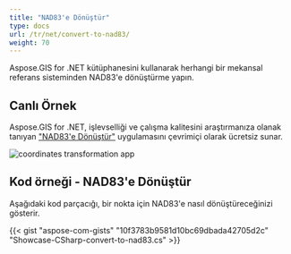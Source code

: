 ```yaml
---
title: "NAD83'e Dönüştür"
type: docs
url: /tr/net/convert-to-nad83/
weight: 70
---
```


Aspose.GIS for .NET kütüphanesini kullanarak herhangi bir mekansal referans sisteminden NAD83'e dönüştürme yapın.

## **Canlı Örnek**

Aspose.GIS for .NET, işlevselliği ve çalışma kalitesini araştırmanıza olanak tanıyan ["NAD83'e Dönüştür"](https://products.aspose.app/gis/transformation/convert-to-nad83) uygulamasını çevrimiçi olarak ücretsiz sunar.

![coordinates transformation app](transform-coordinates.png)

## **Kod örneği - NAD83'e Dönüştür**

Aşağıdaki kod parçacığı, bir nokta için NAD83'e nasıl dönüştüreceğinizi gösterir.

{{< gist "aspose-com-gists" "10f3783b9581d10bc69dbada42705d2c" "Showcase-CSharp-convert-to-nad83.cs" >}}
